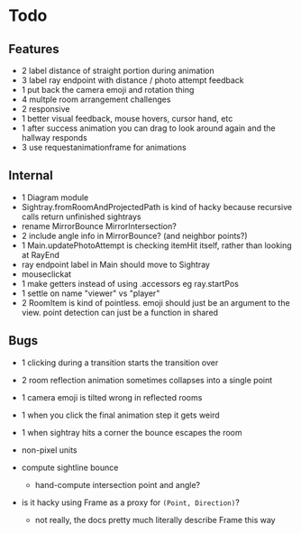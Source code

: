 
# Todo


## Features
- 2 label distance of straight portion during animation
- 3 label ray endpoint with distance / photo attempt feedback
- 1 put back the camera emoji and rotation thing
- 4 multple room arrangement challenges
- 2 responsive
- 1 better visual feedback, mouse hovers, cursor hand, etc
- 1 after success animation you can drag to look around again and the hallway responds
- 3 use requestanimationframe for animations

## Internal
- 1 Diagram module
- Sightray.fromRoomAndProjectedPath is kind of hacky because recursive calls return unfinished sightrays
- rename MirrorBounce MirrorIntersection?
- 2 include angle info in MirrorBounce? (and neighbor points?)
- 1 Main.updatePhotoAttempt is checking itemHit itself, rather than looking at RayEnd
- ray endpoint label in Main should move to Sightray
- mouseclickat 
- 1 make getters instead of using .accessors eg ray.startPos
- 1 settle on name "viewer" vs "player"
- 2 RoomItem is kind of pointless. emoji should just be an argument to the view. point detection can just be a function in shared

## Bugs
- 1 clicking during a transition starts the transition over
- 2 room reflection animation sometimes collapses into a single point
- 1 camera emoji is tilted wrong in reflected rooms
- 1 when you click the final animation step it gets weird
- 1 when sightray hits a corner the bounce escapes the room





- non-pixel units
- compute sightline bounce
    - hand-compute intersection point and angle?
- is it hacky using Frame as a proxy for `(Point, Direction)`? 
    - not really, the docs pretty much literally describe Frame this way
